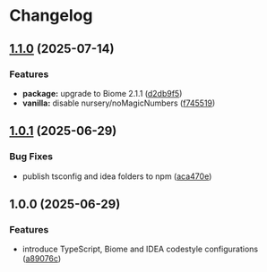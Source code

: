 # Changelog

## [1.1.0](https://github.com/toverux/blanc-hopital-config/compare/v1.0.1...v1.1.0) (2025-07-14)


### Features

* **package:** upgrade to Biome 2.1.1 ([d2db9f5](https://github.com/toverux/blanc-hopital-config/commit/d2db9f59799c304fc2cc4f9c098debb229d0eb68))
* **vanilla:** disable nursery/noMagicNumbers ([f745519](https://github.com/toverux/blanc-hopital-config/commit/f745519573399f8e54076681dbd468e79f91ba74))

## [1.0.1](https://github.com/toverux/blanc-hopital-config/compare/v1.0.0...v1.0.1) (2025-06-29)


### Bug Fixes

* publish tsconfig and idea folders to npm ([aca470e](https://github.com/toverux/blanc-hopital-config/commit/aca470e5cdce081e1e7ffdd1223c6d50e0a358a1))

## 1.0.0 (2025-06-29)


### Features

* introduce TypeScript, Biome and IDEA codestyle configurations ([a89076c](https://github.com/toverux/blanc-hopital-config/commit/a89076cbf1995ec716f13fecbda27ca98f4c2082))
